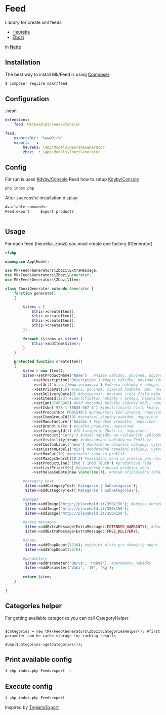 Feed
======

Library for create xml feeds
- [Heureka](http://www.heureka.cz/)
- [Zbozi](http://www.zbozi.cz/)

in [Nette](http://nette.org)

Installation
------------

The best way to install Mk/Feed is using  [Composer](http://getcomposer.org/):

```sh
$ composer require makr/feed
```

Configuration
-------------

.neon
```yml
extensions:
	feed: Mk\Feed\DI\FeedExtension

feed:
	exportsDir: '%wwwDir%'
    exports   : 
        heureka: \App\Models\HeurekaGenerator
        zbozi  : \App\Models\ZboziGenerator
```
Config
------

For run is used [Kdyby/Console](https://github.com/kdyby/console)
Read how to setup [Kdyby/Console](https://github.com/Kdyby/Console/blob/master/docs/en/index.md)

```sh
php index.php
```

After successful installation display:

```sh
Available commands:
Feed:export     Export products
	
```

Usage
-----

For each feed (heureka, zbozi) you must create one factory (IGenerator)


```php
<?php

namespace App\Model;

use Mk\Feed\Generators\Zbozi\ExtraMessage;
use Mk\Feed\Generators\Zbozi\Generator;
use Mk\Feed\Generators\Zbozi\Item;

class ZboziGenerator extends Generator {
    function generate()
    {

        $items = [
            $this->createItem(),
            $this->createItem(),
            $this->createItem(),
            $this->createItem(),
        ];

        foreach ($items as $item) {
            $this->addItem($item);
        }
    }

    protected function createItem()
    {
        $item = new Item();
        $item->setProductName('Name')   #název nabídky, povinné, doporučená délka 70 znaků
            ->setDescription('Description') #popis nabídky, povinné (doporučená délka do 1000 znaků)
            ->setUrl('http://www.seznam.cz') #adresa nabídky v eshopu, povinné
            ->setPriceVat(10) #cena, povinné; číselná hodnota, max. dvě desetinná místa
            ->setDeliveryDate(0) #dostupnost, povinné (celé číslo nebo datum ve formátu RRRR-MM-DD)
            ->setItemId(123) #identifikátor nabídky v eshopu, nepovinné (alfanumerické znaky)
            ->setEan(87458965) #kód obchodní položky (čárový kód), nepovinné
            ->setIsbn('978-1-78038-067-4') #identifikační číslo knihy, nepovinné
            ->setProductNo('PRO1548') #produktový kód výrobce, nepovinné
            ->setItemGroupId(10) #označení skupiny nabídek, nepovinné
            ->setManufacturer('Adidas') #výrobce produktu, nepovinné
            ->setBrand('Nike') #značka produktu, nepovinné
            ->setCategoryId(1) #ID kategorie Zboží.cz, nepovinné
            ->setProduct('Cerny') #název nabídky ve výsledcích vyhledávání, např. "+ dárek zdarma", nepovinné
            ->setVisibility(true) #zobrazování nabídky na Zboží.cz
            ->setCustomLabel('neco') #dodatečné označení nabídky, vytvoří skupinu - kolekce, sezoni akce
            ->setCustomLabel1('nic') #dodatečné označení nabídky, vytvoří skupinu - kolekce, sezoni akce
            ->setMaxCpc(10) #maximální cena za proklik
            ->setMaxCpcSearch(10.2) #maximální cena za proklik pro nezařazené nabídky
            ->setProductLine('iPod | iPod Touch') #produktová řada
            ->setListPrice(999) #doporučená koncová prodejní cena
            ->setReleaseDate(new \DateTime()); #datum oficiálního zahájení prodeje v ČR

        #category text
         $item->addCategoryText('Kategorie | Subkategorie');
         $item->addCategoryText('Kategorie | Subkategorie1');

        #images
         $item->addImage('http://placehold.it/350x150'); #adresa obrázku, nepovinné, doporučujeme uvádět; značku je možné opakovat
         $item->addImage('http://placehold.it/350x150');
         $item->addImage('http://placehold.it/350x150');

        #extra messages
         $item->addExtraMessage(ExtraMessage::EXTENDED_WARRANTY); #doplňkové informace o nabídce, @see http://napoveda.seznam.cz/cz/zbozi/specifikace-xml-pro-obchody/specifikace-xml-feedu/#EXTRA_MESSAGE
         $item->addExtraMessage(ExtraMessage::FREE_DELIVERY);

        #shops
         $item->addShopDepot(1234); #výdejní místo pro okamžitý odběr
         $item->addShopDepot(5678);

        #parameters
         $item->addParameter('Barva', 'Hnědá'); #parametry nabídky
         $item->addParameter('Váha', '10', 'Kg');
        
        return $item;
    }

}
```

Categories helper
----------------------

For getting available categories you can call CategoryHelper
```

$categories = new \Mk\Feed\Generators\Zbozi\CategoriesHelper(); #first parameter can be cache storage for caching results

dump($categories->getCategories());
```

Print available config
----------------------
```sh
$ php index.php Feed:export -s
```

Execute config
----------------------
```sh
$ php index.php Feed:export
```

Inspired by [Trejjam/Export](https://github.com/Trejjam/Export)
